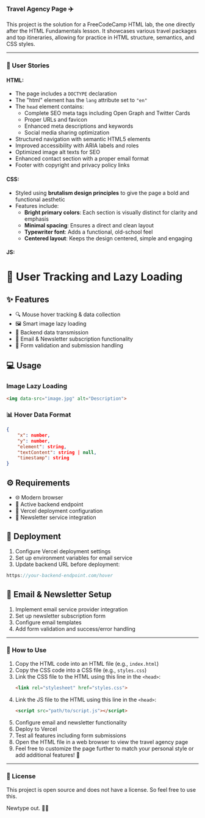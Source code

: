 ### Travel Agency Page ✈️  

This project is the solution for a FreeCodeCamp HTML lab, the one directly after the HTML Fundamentals lesson. It showcases various travel packages and top itineraries, allowing for practice in HTML structure, semantics, and CSS styles.  

---

### 📝 User Stories 
#### HTML:  
- The page includes a `DOCTYPE` declaration  
- The "html" element has the `lang` attribute set to `"en"`  
- The `head` element contains:
  - Complete SEO meta tags including Open Graph and Twitter Cards
  - Proper URLs and favicon
  - Enhanced meta descriptions and keywords
  - Social media sharing optimization
- Structured navigation with semantic HTML5 elements
- Improved accessibility with ARIA labels and roles
- Optimized image alt texts for SEO
- Enhanced contact section with a proper email format
- Footer with copyright and privacy policy links

#### CSS:  
- Styled using **brutalism design principles** to give the page a bold and functional aesthetic  
- Features include:  
  - **Bright primary colors**: Each section is visually distinct for clarity and emphasis  
  - **Minimal spacing**: Ensures a direct and clean layout  
  - **Typewriter font**: Adds a functional, old-school feel  
  - **Centered layout**: Keeps the design centered, simple and engaging

#### JS:
# 🎯 User Tracking and Lazy Loading 

## ✨ Features
- 🔍 Mouse hover tracking & data collection
- 🖼️ Smart image lazy loading
- 📡 Backend data transmission
- 📧 Email & Newsletter subscription functionality
- 🔄 Form validation and submission handling

## 💻 Usage
### Image Lazy Loading
```html
<img data-src="image.jpg" alt="Description">
```

### 📊 Hover Data Format
```json
{
    "x": number,
    "y": number,
    "element": string,
    "textContent": string | null,
    "timestamp": string
}
```

## ⚙️ Requirements
- 🌐 Modern browser
- 📡 Active backend endpoint
- 📨 Vercel deployment configuration
- 📧 Newsletter service integration

## 🔧 Deployment
1. Configure Vercel deployment settings
2. Set up environment variables for email service
3. Update backend URL before deployment:
```javascript
https://your-backend-endpoint.com/hover
```

## 📧 Email & Newsletter Setup
1. Implement email service provider integration
2. Set up newsletter subscription form
3. Configure email templates
4. Add form validation and success/error handling

---

### 🚀 How to Use  
1. Copy the HTML code into an HTML file (e.g., `index.html`)  
2. Copy the CSS code into a CSS file (e.g., `styles.css`)  
3. Link the CSS file to the HTML using this line in the `<head>`:  
   ```html  
   <link rel="stylesheet" href="styles.css">  
   ```
4. Link the JS file to the HTML using this line in the `<head>`:
   ```html
   <script src="path/to/script.js"></script>
   ```
5. Configure email and newsletter functionality
6. Deploy to Vercel
7. Test all features including form submissions
8. Open the HTML file in a web browser to view the travel agency page  
9. Feel free to customize the page further to match your personal style or add additional features! 🌟  

---

### 📄 License  
This project is open source and does not have a license. So feel free to use this. 

Newtype out. 🚀✨